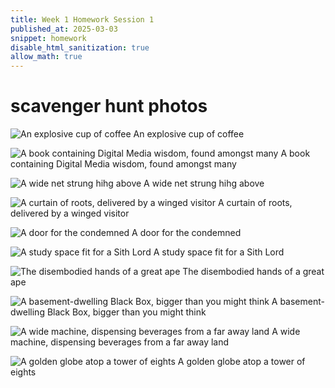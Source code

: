 ```yaml
---
title: Week 1 Homework Session 1
published_at: 2025-03-03
snippet: homework
disable_html_sanitization: true
allow_math: true
---
```


# scavenger hunt  photos

![An explosive cup of coffee](scavenger5.jpg)
An explosive cup of coffee

![A book containing Digital Media wisdom, found amongst many](scacenger8.jpg)
A book containing Digital Media wisdom, found amongst many

![A wide net strung hihg above](scavenger9.jpg)
A wide net strung hihg above

![A curtain of roots, delivered by a winged visitor](scavenger1.jpg)
A curtain of roots, delivered by a winged visitor

![A door for the condemned](scavenger3.jpg)
A door for the condemned

![A study space fit for a Sith Lord](scavenger10.jpg)
A study space fit for a Sith Lord

![The disembodied hands of a great ape](scavenger4.jpg)
The disembodied hands of a great ape

![A basement-dwelling Black Box, bigger than you might think](scavenger6.jpg)
A basement-dwelling Black Box, bigger than you might think

![A wide machine, dispensing beverages from a far away land](scavenger7.jpg)
A wide machine, dispensing beverages from a far away land

![A golden globe atop a tower of eights](scavenger2.jpg)
A golden globe atop a tower of eights

